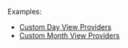Examples:

- [Custom Day View Providers](./CS/CustomDayViewProviders)  
- [Custom Month View Providers](./CS/CustomMonthViewProviders) 